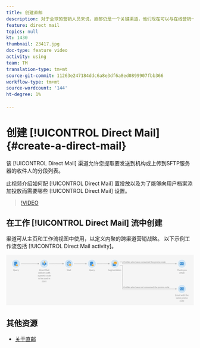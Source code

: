```yaml
---
title: 创建直邮
description: 对于全球的营销人员来说，直邮仍是一个关键渠道，他们现在可以与在线营销一起精心策划这些线下互动。 支持数字通信的引擎（如电子邮件和移动设备）现在也可以个性化直接邮件服务。
feature: direct mail
topics: null
kt: 1430
thumbnail: 23417.jpg
doc-type: feature video
activity: using
team: TM
translation-type: tm+mt
source-git-commit: 11263e247184ddc6a8e3df6a8ed0899907fbb366
workflow-type: tm+mt
source-wordcount: '144'
ht-degree: 1%

---
```



# 创建 [!UICONTROL Direct Mail] {#create-a-direct-mail}

该 [!UICONTROL Direct Mail] 渠道允许您提取要发送到机构或上传到SFTP服务器的收件人的分段列表。

此视频介绍如何配 [!UICONTROL Direct Mail] 置投放以及为了能够向用户档案添加投放而需要哪些 [!UICONTROL Direct Mail] 设置。

>[!VIDEO](https://video.tv.adobe.com/v/23417?quality=12)

## 在工作 [!UICONTROL Direct Mail] 流中创建

渠道可从主页和工作流视图中使用，以定义内聚的跨渠道营销战略。 以下示例工作流包括 [!UICONTROL Direct Mail activity]。

![工作流图像](/help/assets/direct_mail_examplewf.png)

## 其他资源

* [关于直邮](https://docs.adobe.com/content/help/en/campaign-standard/using/communication-channels/direct-mail/about-direct-mail.html)

